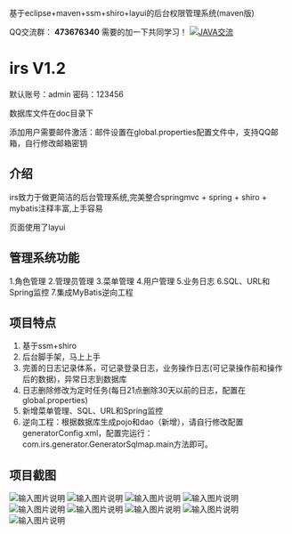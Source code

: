 基于eclipse+maven+ssm+shiro+layui的后台权限管理系统(maven版)

QQ交流群： **473676340**  需要的加一下共同学习！
<a target="_blank" href="//shang.qq.com/wpa/qunwpa?idkey=f384135efb8788553add1b9ac1470e679cce6528e96f2ac271a37cadf1d2c3df"><img border="0" src="//pub.idqqimg.com/wpa/images/group.png" alt="JAVA交流" title="JAVA交流"></a>

# irs V1.2

默认账号：admin 密码：123456

数据库文件在doc目录下

添加用户需要邮件激活：邮件设置在global.properties配置文件中，支持QQ邮箱，自行修改邮箱密钥

## 介绍
irs致力于做更简洁的后台管理系统,完美整合springmvc + spring + shiro + mybatis注释丰富,上手容易

页面使用了layui

## 管理系统功能
1.角色管理 2.管理员管理 3.菜单管理 4.用户管理 5.业务日志 6.SQL、URL和Spring监控 7.集成MyBatis逆向工程

## 项目特点
1. 基于ssm+shiro
2. 后台脚手架，马上上手
3. 完善的日志记录体系，可记录登录日志，业务操作日志(可记录操作前和操作后的数据)，异常日志到数据库
4. 日志删除修改为定时任务(每日21点删除30天以前的日志，配置在global.properties)
5. 新增菜单管理、SQL、URL和Spring监控
6. 逆向工程：根据数据库生成pojo和dao（新增），请自行修改配置generatorConfig.xml，配置完运行：com.irs.generator.GeneratorSqlmap.main方法即可。

## 项目截图
![输入图片说明](https://gitee.com/uploads/images/2018/0325/145022_599a5d05_1045447.png "1.PNG")
![输入图片说明](https://gitee.com/uploads/images/2018/0519/223825_8fe428e9_1045447.png "QQ截1111.png")
![输入图片说明](https://images.gitee.com/uploads/images/2018/0729/145423_ff526c7d_1045447.png "1.png")
![输入图片说明](https://gitee.com/uploads/images/2018/0325/145056_977828e7_1045447.png "3.PNG")
![输入图片说明](https://gitee.com/uploads/images/2018/0325/145107_ad9fcd59_1045447.png "4.png")
![输入图片说明](https://gitee.com/uploads/images/2018/0325/145119_4a25eaf9_1045447.png "5.png")
![输入图片说明](https://gitee.com/uploads/images/2018/0325/145128_3c771dac_1045447.png "6.PNG")
![输入图片说明](https://gitee.com/uploads/images/2018/0325/145138_ba5accbc_1045447.png "7.png")
![输入图片说明](https://gitee.com/uploads/images/2018/0507/114145_ea68ad83_1045447.png "ttt.png")